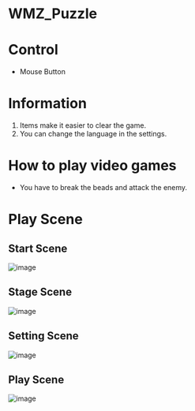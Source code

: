 # WMZ_Puzzle

# Control
- Mouse Button

# Information
1. Items make it easier to clear the game.
2. You can change the language in the settings.
   
# How to play video games
- You have to break the beads and attack the enemy.

# Play Scene
   ## Start Scene
  ![image](https://github.com/reasonmin/wmg_puzzle/assets/124150775/55bb506a-e3ff-48b8-a70e-3911afdb0e4a)

   ## Stage Scene
   ![image](https://github.com/reasonmin/wmg_puzzle/assets/124150775/fa6b127b-249b-4696-8143-3815f1f591ea)

   ## Setting Scene
   ![image](https://github.com/reasonmin/wmg_puzzle/assets/124150775/f4807c7b-f5e1-4ca8-b83d-50f7d9154ead)

  ## Play Scene
  ![image](https://github.com/reasonmin/wmg_puzzle/assets/124150775/56847bd7-773f-4433-9b2e-cf6440fa96c5)
